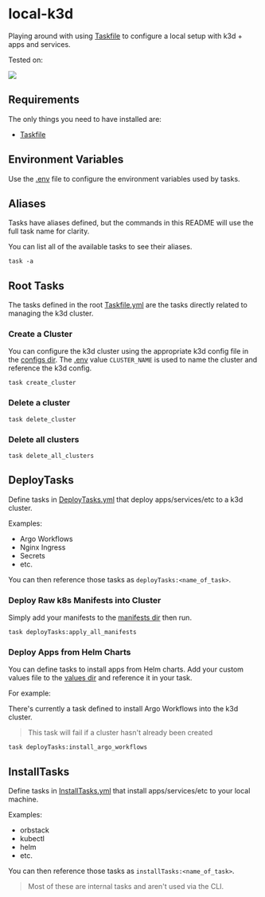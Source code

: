 # local-k3d

Playing around with using [Taskfile](https://taskfile.dev/) to configure a local setup with k3d + apps and services.

Tested on:

![](img/neofetch.png)

## Requirements

The only things you need to have installed are:

- [Taskfile](https://taskfile.dev/installation/)

## Environment Variables

Use the [.env](./.env) file to configure the environment variables used by tasks.

## Aliases

Tasks have aliases defined, but the commands in this README will use the full task name for clarity.

You can list all of the available tasks to see their aliases.

```shell
task -a
```

## Root Tasks

The tasks defined in the root [Taskfile.yml](./Taskfile.yml) are the tasks directly related to managing the k3d cluster.

### Create a Cluster

You can configure the k3d cluster using the appropriate k3d config file in the [configs dir](./configs/).
The [.env](./.env) value `CLUSTER_NAME` is used to name the cluster and reference the k3d config.

```shell
task create_cluster
```

### Delete a cluster

```shell
task delete_cluster
```

### Delete all clusters

```shell
task delete_all_clusters
```

## DeployTasks

Define tasks in [DeployTasks.yml](./tasks/DeployTasks.yml) that deploy apps/services/etc to a k3d cluster.

Examples:
- Argo Workflows
- Nginx Ingress
- Secrets
- etc.

You can then reference those tasks as `deployTasks:<name_of_task>`.

### Deploy Raw k8s Manifests into Cluster

Simply add your manifests to the [manifests dir](./manifests/) then run.

```shell
task deployTasks:apply_all_manifests
```

### Deploy Apps from Helm Charts

You can define tasks to install apps from Helm charts. Add your custom values file to the [values dir](./values/) and reference
it in your task.

For example:

There's currently a task defined to install Argo Workflows into the k3d cluster.

> This task will fail if a cluster hasn't already been created

```shell
task deployTasks:install_argo_workflows
```

## InstallTasks

Define tasks in [InstallTasks.yml](./tasks/InstallTasks.yml) that install apps/services/etc to your local machine.

Examples:
- orbstack
- kubectl
- helm
- etc.

You can then reference those tasks as `installTasks:<name_of_task>`.

> Most of these are internal tasks and aren't used via the CLI.